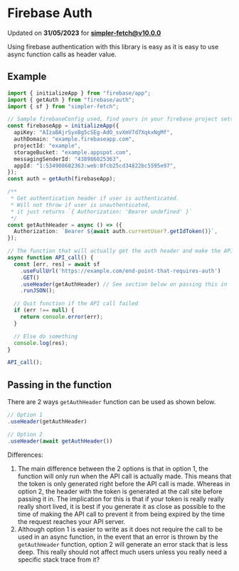 # Firebase Auth
Updated on **31/05/2023** for **simpler-fetch@v10.0.0**

Using firebase authentication with this library is easy as it is easy to use async function calls as header value.

## Example
```typescript
import { initializeApp } from "firebase/app";
import { getAuth } from "firebase/auth";
import { sf } from "simpler-fetch";

// Sample firebaseConfig used, find yours in your firebase project settings
const firebaseApp = initializeApp({
  apiKey: "AIzaBAjrSyxBg5cSEg-AdO_svXmV7d7XqkxNgMf",
  authDomain: "example.firebaseapp.com",
  projectId: "example",
  storageBucket: "example.appspot.com",
  messagingSenderId: "438986025363",
  appId: "1:534908682363:web:8fcb25cd34822bc5595e97",
});
const auth = getAuth(firebaseApp);

/**
 * Get authentication header if user is authenticated.
 * Will not throw if user is unauthenticated,
 * it just returns `{ Authorization: 'Bearer undefined' }`
 */
const getAuthHeader = async () => ({
  Authorization: `Bearer ${await auth.currentUser?.getIdToken()}`,
});

// The function that will actually get the auth header and make the API call
async function API_call() {
  const [err, res] = await sf
    .useFullUrl('https://example.com/end-point-that-requires-auth')
    .GET()
    .useHeader(getAuthHeader) // See section below on passing this in
    .runJSON();

  // Quit function if the API call failed
  if (err !== null) {
    return console.error(err);
  }

  // Else do something
  console.log(res);
}

API_call();
```


## Passing in the function
There are 2 ways `getAuthHeader` function can be used as shown below.
```typescript
// Option 1
.useHeader(getAuthHeader)

// Option 2
.useHeader(await getAuthHeader())
```

Differences:
1. The main difference between the 2 options is that in option 1, the function will only run when the API call is actually made. This means that the token is only generated right before the API call is made. Whereas in option 2, the header with the token is generated at the call site before passing it in. The implication for this is that if your token is really really really short lived, it is best if you generate it as close as possible to the time of making the API call to prevent it from being expired by the time the request reaches your API server.
1. Although option 1 is easier to write as it does not require the call to be used in an async function, in the event that an error is thrown by the `getAuthHeader` function, option 2 will generate an error stack that is less deep. This really should not affect much users unless you really need a specific stack trace from it?